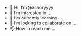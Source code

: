 - 👋 Hi, I’m @ashoryyyy
- 👀 I’m interested in ...
- 🌱 I’m currently learning ...
- 💞️ I’m looking to collaborate on ...
- 📫 How to reach me ...

<!---
ashoryyyy/ashoryyyy is a ✨ special ✨ repository because its `README.md` (this file) appears on your GitHub profile.
You can click the Preview link to take a look at your changes.
--->

